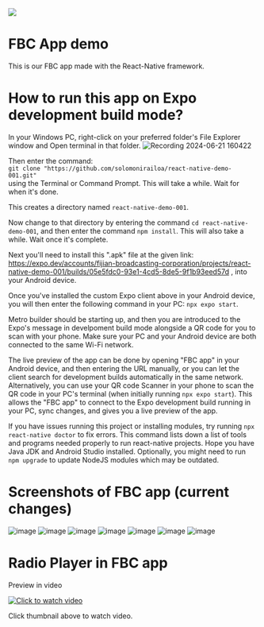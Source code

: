 <img src="https://wordpress-7y2g.onrender.com/wp-content/uploads/2024/06/FBC_logo_Name_Beveled_CMYK-vers2-1-1024x357.png">

# FBC App demo 
This is our FBC app made with the React-Native framework. <br/>

# How to run this app on Expo development build mode?
In your Windows PC, right-click on your preferred folder's File Explorer window and Open terminal in that folder. 
![Recording 2024-06-21 160422](https://github.com/solomonirailoa/react-native-demo-001/assets/90390564/b0595c1a-45bf-4a6f-8549-4bdebc77a714)

Then enter the command: <br/>
`git clone "https://github.com/solomonirailoa/react-native-demo-001.git"`
<br/> using the Terminal or Command Prompt. This will take a while. Wait for when it's done.

This creates a directory named `react-native-demo-001`.

Now change to that directory by entering the command `cd react-native-demo-001`, and then enter the command `npm install`. This will also take a while. Wait once it's complete. 

Next you'll need to install this ".apk" file at the given link: https://expo.dev/accounts/fijian-broadcasting-corporation/projects/react-native-demo-001/builds/05e5fdc0-93e1-4cd5-8de5-9f1b93eed57d , into your Android device. 

Once you've installed the custom Expo client above in your Android device, you will then enter the following command in your PC: `npx expo start`.

Metro builder should be starting up, and then you are introduced to the Expo's message in develpoment build mode alongside a QR code for you to scan with your phone. Make sure your PC and your Android device are both connected to the same Wi-Fi network. 

The live preview of the app can be done by opening "FBC app" in your Android device, and then entering the URL manually, or you can let the client search for development builds automatically in the same network. Alternatively, you can use your QR code Scanner in your phone to scan the QR code in your PC's terminal (when initially running `npx expo start`). This allows the "FBC app" to connect to the Expo development build running in your PC, sync changes, and gives you a live preview of the app.

If you have issues running this project or installing modules, try running `npx react-native doctor` to fix errors. This command lists down a list of tools and programs needed properly to run react-native projects. Hope you have Java JDK and Android Studio installed. Optionally, you might need to run `npm upgrade` to update NodeJS modules which may be outdated. 

# Screenshots of FBC app (current changes)
![image](https://github.com/solomonirailoa/react-native-demo-001/assets/90390564/f1d910ef-514a-4392-a999-28c8ecd5becb)
![image](https://github.com/solomonirailoa/react-native-demo-001/assets/90390564/22f7a996-44ab-453a-9b03-48c2d1b265f6)
![image](https://github.com/solomonirailoa/react-native-demo-001/assets/90390564/1b5460a5-da9b-4968-a629-30d785b33687)
![image](https://github.com/solomonirailoa/react-native-demo-001/assets/90390564/8c5a5bd6-5880-4cfe-84c8-6654d74b3250)
![image](https://github.com/solomonirailoa/react-native-demo-001/assets/90390564/f01ea471-ac84-45c8-a850-86e8cdf0d481)
![image](https://github.com/solomonirailoa/react-native-demo-001/assets/90390564/697a652b-e4b3-4c2f-b05d-30f99edc9a84)
![image](https://github.com/solomonirailoa/react-native-demo-001/assets/90390564/4d856b55-0fb6-43e5-b5ed-c8de19deab80)



# Radio Player in FBC app
Preview in video

[![Click to watch video](https://img.youtube.com/vi/5gEG1z1o_WI/0.jpg)](https://www.youtube.com/watch?v=5gEG1z1o_WI)

Click thumbnail above to watch video.


